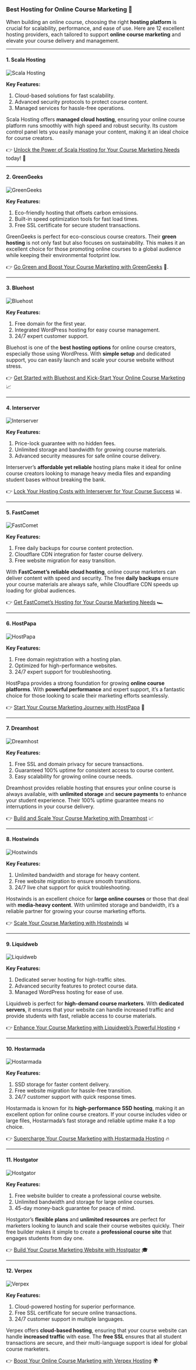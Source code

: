 ### Best Hosting for Online Course Marketing 🚀

When building an online course, choosing the right **hosting platform** is crucial for scalability, performance, and ease of use. Here are 12 excellent hosting providers, each tailored to support **online course marketing** and elevate your course delivery and management.

---

#### 1. Scala Hosting
![Scala Hosting](https://i.imgur.com/uJ5JIK3.png "Scala Web Hosting")

**Key Features:**
1. Cloud-based solutions for fast scalability.
2. Advanced security protocols to protect course content.
3. Managed services for hassle-free operations.

Scala Hosting offers **managed cloud hosting**, ensuring your online course platform runs smoothly with high speed and robust security. Its custom control panel lets you easily manage your content, making it an ideal choice for course creators.

👉 [Unlock the Power of Scala Hosting for Your Course Marketing Needs](https://snipitx.com/scala-jy) today! 🚀

---

#### 2. GreenGeeks
![GreenGeeks](https://i.imgur.com/eEwuntu.jpg "GreenGeeks Hosting")

**Key Features:**
1. Eco-friendly hosting that offsets carbon emissions.
2. Built-in speed optimization tools for fast load times.
3. Free SSL certificate for secure student transactions.

GreenGeeks is perfect for eco-conscious course creators. Their **green hosting** is not only fast but also focuses on sustainability. This makes it an excellent choice for those promoting online courses to a global audience while keeping their environmental footprint low.

👉 [Go Green and Boost Your Course Marketing with GreenGeeks](https://snipitx.com/greengeeks-jy) 🌱.

---

#### 3. Bluehost
![Bluehost](https://i.imgur.com/PasFF9E.jpeg "Bluehost Hosting")

**Key Features:**
1. Free domain for the first year.
2. Integrated WordPress hosting for easy course management.
3. 24/7 expert customer support.

Bluehost is one of the **best hosting options** for online course creators, especially those using WordPress. With **simple setup** and dedicated support, you can easily launch and scale your course website without stress.

👉 [Get Started with Bluehost and Kick-Start Your Online Course Marketing](https://snipitx.com/bluehost-jy) 📈

---

#### 4. Interserver
![Interserver](https://i.imgur.com/OM5dOEW.jpeg "Interserver Hosting")

**Key Features:**
1. Price-lock guarantee with no hidden fees.
2. Unlimited storage and bandwidth for growing course materials.
3. Advanced security measures for safe online course delivery.

Interserver’s **affordable yet reliable** hosting plans make it ideal for online course creators looking to manage heavy media files and expanding student bases without breaking the bank.

👉 [Lock Your Hosting Costs with Interserver for Your Course Success](https://snipitx.com/interserver-jy) 📊.

---

#### 5. FastComet
![FastComet](https://i.imgur.com/7qgXuWp.png "FastComet Hosting")

**Key Features:**
1. Free daily backups for course content protection.
2. Cloudflare CDN integration for faster course delivery.
3. Free website migration for easy transition.

With **FastComet’s reliable cloud hosting**, online course marketers can deliver content with speed and security. The free **daily backups** ensure your course materials are always safe, while Cloudflare CDN speeds up loading for global audiences.

👉 [Get FastComet’s Hosting for Your Course Marketing Needs](https://snipitx.com/fastcomet-jy) 🏎️

---

#### 6. HostPapa
![HostPapa](https://i.imgur.com/ouDTkvl.jpeg "HostPapa Hosting")

**Key Features:**
1. Free domain registration with a hosting plan.
2. Optimized for high-performance websites.
3. 24/7 expert support for troubleshooting.

HostPapa provides a strong foundation for growing **online course platforms**. With **powerful performance** and expert support, it’s a fantastic choice for those looking to scale their marketing efforts seamlessly.

👉 [Start Your Course Marketing Journey with HostPapa](https://snipitx.com/hostpapa-jy) 🚀

---

#### 7. Dreamhost
![Dreamhost](https://i.imgur.com/rXIg8ip.jpeg "Dreamhost Hosting")

**Key Features:**
1. Free SSL and domain privacy for secure transactions.
2. Guaranteed 100% uptime for consistent access to course content.
3. Easy scalability for growing online course needs.

Dreamhost provides reliable hosting that ensures your online course is always available, with **unlimited storage** and **secure payments** to enhance your student experience. Their 100% uptime guarantee means no interruptions in your course delivery.

👉 [Build and Scale Your Course Marketing with Dreamhost](https://snipitx.com/dreamhost-jy) 📈

---

#### 8. Hostwinds
![Hostwinds](https://i.imgur.com/53aSNXx.jpeg "Hostwinds Hosting")

**Key Features:**
1. Unlimited bandwidth and storage for heavy content.
2. Free website migration to ensure smooth transitions.
3. 24/7 live chat support for quick troubleshooting.

Hostwinds is an excellent choice for **large online courses** or those that deal with **media-heavy content**. With unlimited storage and bandwidth, it’s a reliable partner for growing your course marketing efforts.

👉 [Scale Your Course Marketing with Hostwinds](https://snipitx.com/hostwinds-jy) 📊

---

#### 9. Liquidweb
![Liquidweb](https://i.imgur.com/4IvT9SC.jpeg "Liquidweb Hosting")

**Key Features:**
1. Dedicated server hosting for high-traffic sites.
2. Advanced security features to protect course data.
3. Managed WordPress hosting for ease of use.

Liquidweb is perfect for **high-demand course marketers**. With **dedicated servers**, it ensures that your website can handle increased traffic and provide students with fast, reliable access to course materials.

👉 [Enhance Your Course Marketing with Liquidweb’s Powerful Hosting](https://snipitx.com/liquidweb-jy) ⚡

---

#### 10. Hostarmada
![Hostarmada](https://i.imgur.com/KFbdf3o.jpeg "Hostarmada Hosting")

**Key Features:**
1. SSD storage for faster content delivery.
2. Free website migration for hassle-free transition.
3. 24/7 customer support with quick response times.

Hostarmada is known for its **high-performance SSD hosting**, making it an excellent option for online course creators. If your course includes video or large files, Hostarmada’s fast storage and reliable uptime make it a top choice.

👉 [Supercharge Your Course Marketing with Hostarmada Hosting](https://snipitx.com/hostarmada-jy) 🔥

---

#### 11. Hostgator
![Hostgator](https://i.imgur.com/BcVkH57.jpeg "Hostgator Hosting")

**Key Features:**
1. Free website builder to create a professional course website.
2. Unlimited bandwidth and storage for large online courses.
3. 45-day money-back guarantee for peace of mind.

Hostgator’s **flexible plans** and **unlimited resources** are perfect for marketers looking to launch and scale their course websites quickly. Their free builder makes it simple to create a **professional course site** that engages students from day one.

👉 [Build Your Course Marketing Website with Hostgator](https://snipitx.com/hostgator-jy) 🎓

---

#### 12. Verpex
![Verpex](https://i.imgur.com/6x5LhiS.jpeg "Verpex Hosting")

**Key Features:**
1. Cloud-powered hosting for superior performance.
2. Free SSL certificate for secure online transactions.
3. 24/7 customer support in multiple languages.

Verpex offers **cloud-based hosting**, ensuring that your course website can handle **increased traffic** with ease. The **free SSL** ensures that all student transactions are secure, and their multi-language support is ideal for global course marketers.

👉 [Boost Your Online Course Marketing with Verpex Hosting](https://snipitx.com/verpex-jy) 🌍

